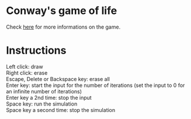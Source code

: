 # Conway's game of life

Check <a href = "https://en.wikipedia.org/wiki/Conway%27s_Game_of_Life">here</a> for more informations on the game.

# Instructions
Left click: draw <br>
Right click: erase <br>
Escape, Delete or Backspace key: erase all<br>
Enter key: start the input for the number of iterations (set the input to 0 for an infinite number of iterations)<br>
Enter key a 2nd time: stop the input<br>
Space key: run the simulation<br>
Space key a second time: stop the simulation<br>
